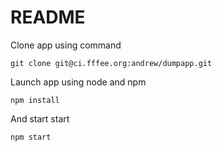 README
======

Clone app using command

    git clone git@ci.fffee.org:andrew/dumpapp.git

Launch app using node and npm

    npm install

And start start

    npm start
